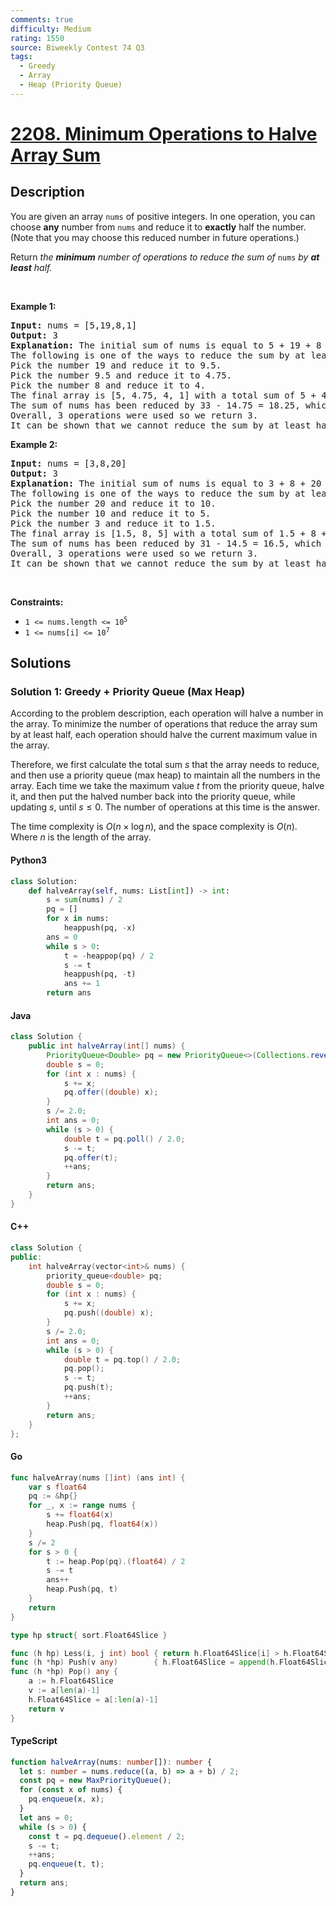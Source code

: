 ```yaml
---
comments: true
difficulty: Medium
rating: 1550
source: Biweekly Contest 74 Q3
tags:
  - Greedy
  - Array
  - Heap (Priority Queue)
---
```


<!-- problem:start -->

# [2208. Minimum Operations to Halve Array Sum](https://leetcode.com/problems/minimum-operations-to-halve-array-sum)


## Description

<!-- description:start -->

<p>You are given an array <code>nums</code> of positive integers. In one operation, you can choose <strong>any</strong> number from <code>nums</code> and reduce it to <strong>exactly</strong> half the number. (Note that you may choose this reduced number in future operations.)</p>

<p>Return<em> the <strong>minimum</strong> number of operations to reduce the sum of </em><code>nums</code><em> by <strong>at least</strong> half.</em></p>

<p>&nbsp;</p>
<p><strong class="example">Example 1:</strong></p>

<pre>
<strong>Input:</strong> nums = [5,19,8,1]
<strong>Output:</strong> 3
<strong>Explanation:</strong> The initial sum of nums is equal to 5 + 19 + 8 + 1 = 33.
The following is one of the ways to reduce the sum by at least half:
Pick the number 19 and reduce it to 9.5.
Pick the number 9.5 and reduce it to 4.75.
Pick the number 8 and reduce it to 4.
The final array is [5, 4.75, 4, 1] with a total sum of 5 + 4.75 + 4 + 1 = 14.75. 
The sum of nums has been reduced by 33 - 14.75 = 18.25, which is at least half of the initial sum, 18.25 &gt;= 33/2 = 16.5.
Overall, 3 operations were used so we return 3.
It can be shown that we cannot reduce the sum by at least half in less than 3 operations.
</pre>

<p><strong class="example">Example 2:</strong></p>

<pre>
<strong>Input:</strong> nums = [3,8,20]
<strong>Output:</strong> 3
<strong>Explanation:</strong> The initial sum of nums is equal to 3 + 8 + 20 = 31.
The following is one of the ways to reduce the sum by at least half:
Pick the number 20 and reduce it to 10.
Pick the number 10 and reduce it to 5.
Pick the number 3 and reduce it to 1.5.
The final array is [1.5, 8, 5] with a total sum of 1.5 + 8 + 5 = 14.5. 
The sum of nums has been reduced by 31 - 14.5 = 16.5, which is at least half of the initial sum, 16.5 &gt;= 31/2 = 15.5.
Overall, 3 operations were used so we return 3.
It can be shown that we cannot reduce the sum by at least half in less than 3 operations.
</pre>

<p>&nbsp;</p>
<p><strong>Constraints:</strong></p>

<ul>
	<li><code>1 &lt;= nums.length &lt;= 10<sup>5</sup></code></li>
	<li><code>1 &lt;= nums[i] &lt;= 10<sup>7</sup></code></li>
</ul>

<!-- description:end -->

## Solutions

<!-- solution:start -->

### Solution 1: Greedy + Priority Queue (Max Heap)

According to the problem description, each operation will halve a number in the array. To minimize the number of operations that reduce the array sum by at least half, each operation should halve the current maximum value in the array.

Therefore, we first calculate the total sum $s$ that the array needs to reduce, and then use a priority queue (max heap) to maintain all the numbers in the array. Each time we take the maximum value $t$ from the priority queue, halve it, and then put the halved number back into the priority queue, while updating $s$, until $s \le 0$. The number of operations at this time is the answer.

The time complexity is $O(n \times \log n)$, and the space complexity is $O(n)$. Where $n$ is the length of the array.

<!-- tabs:start -->

#### Python3

```python
class Solution:
    def halveArray(self, nums: List[int]) -> int:
        s = sum(nums) / 2
        pq = []
        for x in nums:
            heappush(pq, -x)
        ans = 0
        while s > 0:
            t = -heappop(pq) / 2
            s -= t
            heappush(pq, -t)
            ans += 1
        return ans
```

#### Java

```java
class Solution {
    public int halveArray(int[] nums) {
        PriorityQueue<Double> pq = new PriorityQueue<>(Collections.reverseOrder());
        double s = 0;
        for (int x : nums) {
            s += x;
            pq.offer((double) x);
        }
        s /= 2.0;
        int ans = 0;
        while (s > 0) {
            double t = pq.poll() / 2.0;
            s -= t;
            pq.offer(t);
            ++ans;
        }
        return ans;
    }
}
```

#### C++

```cpp
class Solution {
public:
    int halveArray(vector<int>& nums) {
        priority_queue<double> pq;
        double s = 0;
        for (int x : nums) {
            s += x;
            pq.push((double) x);
        }
        s /= 2.0;
        int ans = 0;
        while (s > 0) {
            double t = pq.top() / 2.0;
            pq.pop();
            s -= t;
            pq.push(t);
            ++ans;
        }
        return ans;
    }
};
```

#### Go

```go
func halveArray(nums []int) (ans int) {
	var s float64
	pq := &hp{}
	for _, x := range nums {
		s += float64(x)
		heap.Push(pq, float64(x))
	}
	s /= 2
	for s > 0 {
		t := heap.Pop(pq).(float64) / 2
		s -= t
		ans++
		heap.Push(pq, t)
	}
	return
}

type hp struct{ sort.Float64Slice }

func (h hp) Less(i, j int) bool { return h.Float64Slice[i] > h.Float64Slice[j] }
func (h *hp) Push(v any)        { h.Float64Slice = append(h.Float64Slice, v.(float64)) }
func (h *hp) Pop() any {
	a := h.Float64Slice
	v := a[len(a)-1]
	h.Float64Slice = a[:len(a)-1]
	return v
}
```

#### TypeScript

```ts
function halveArray(nums: number[]): number {
  let s: number = nums.reduce((a, b) => a + b) / 2;
  const pq = new MaxPriorityQueue();
  for (const x of nums) {
    pq.enqueue(x, x);
  }
  let ans = 0;
  while (s > 0) {
    const t = pq.dequeue().element / 2;
    s -= t;
    ++ans;
    pq.enqueue(t, t);
  }
  return ans;
}
```

<!-- tabs:end -->

<!-- solution:end -->

<!-- problem:end -->
